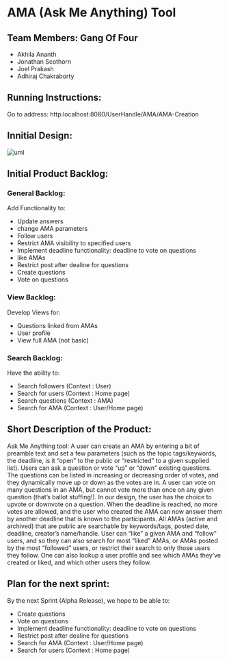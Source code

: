 # AMA (Ask Me Anything) Tool 
## Team Members: Gang Of Four 
* Akhila Ananth
* Jonathan Scothorn
* Joel Prakash
* Adhiraj Chakraborty

## Running Instructions:
Go to address: http:localhost:8080/UserHandle/AMA/AMA-Creation

## Innitial Design: 
![uml](https://cloud.githubusercontent.com/assets/6691781/23742480/f8621cf8-047a-11e7-99e8-15f22560b2cf.PNG)


## Initial Product Backlog:

### General Backlog: 
Add Functionality to:
* Update answers
* change AMA parameters
* Follow users
* Restrict AMA visibility to specified users
* Implement deadline functionality: deadline to vote on questions
* like AMAs
* Restrict post after dealine for questions
* Create questions 
* Vote on questions

### View Backlog: 
Develop Views for:
* Questions linked from AMAs
* User profile
* View full AMA (not basic)

### Search Backlog: 
Have the ability to:
* Search followers (Context : User)
* Search for users (Context : Home page)
* Search questions (Context : AMA)
* Search for AMA (Context : User/Home page)

## Short Description of the Product:

Ask Me Anything tool: A user can create an AMA by entering a bit of preamble text and set a few parameters (such as the topic tags/keywords, the deadline, is it “open” to the public or “restricted” to a given supplied list). Users can ask a question or vote “up” or “down” existing questions. The questions can be listed in increasing or decreasing order of votes, and they dynamically move up or down as the votes are in. A user can vote on many questions in an AMA, but cannot vote more than once on any given question (that’s ballot stuffing!). In our design, the user has the choice to upvote or downvote on a question. When the deadline is reached, no more votes are allowed, and the user who created the AMA can now answer them by another deadline that is known to the participants. All AMAs (active and archived) that are public are searchable by keywords/tags, posted date, deadline, creator’s name/handle. User can “like” a given AMA and “follow” users, and so they can also search for most “liked” AMAs, or AMAs posted by the most “followed” users, or restrict their search to only those users they follow. One can also lookup a user profile and see which AMAs they’ve created or liked, and which other users they follow.

## Plan for the next sprint:
By the next Sprint (Alpha Release), we hope to be able to:
* Create questions 
* Vote on questions
* Implement deadline functionality: deadline to vote on questions
* Restrict post after dealine for questions
* Search for AMA (Context : User/Home page)
* Search for users (Context : Home page)